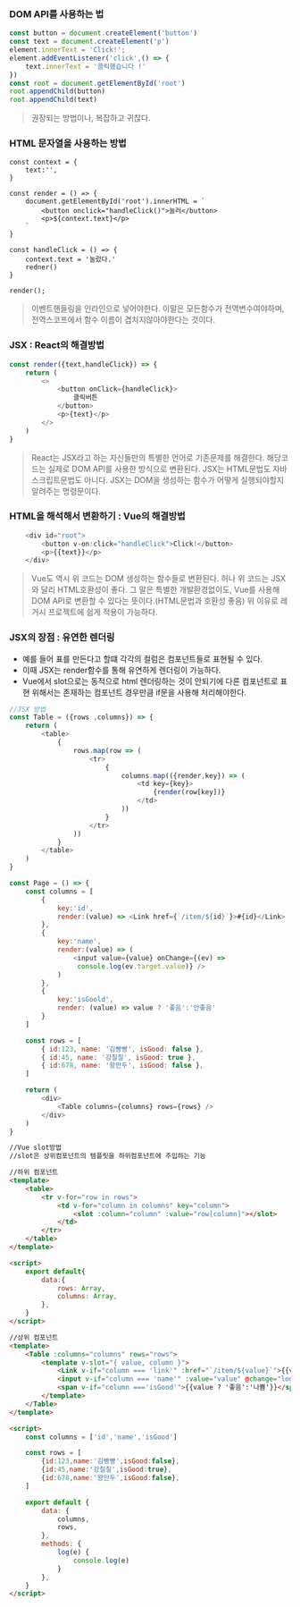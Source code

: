 ### DOM API를 사용하는 법

```javascript
const button = document.createElement('button')
const text = document.createElement('p')
element.innerText = 'Click!';
element.addEventListener('click',() => {
    text.innerText = '클릭했습니다 !'
})
const root = document.getElementById('root')
root.appendChild(button)
root.appendChild(text)
```

> 권장되는 방법이나, 복잡하고 귀찮다.

### HTML 문자열을 사용하는 방법

```
const context = {
    text:'',
}

const render = () => {
    document.getElementById('root').innerHTML = `
        <button onclick="handleClick()">눌러</button>
        <p>${context.text}</p>
    `
}

const handleClick = () => {
    context.text = '눌렀다.'
    redner()
}

render();
```

> 이벤트핸들링을 인라인으로 넣어야한다.
> 이말은 모든함수가 전역변수여야하며, 전역스코프에서 함수 이름이 겹치지않아야한다는 것이다.

### JSX : React의 해결방법

```javascript
const render({text,handleClick}) => {
    return (
        <>
            <button onClick={handleClick}>
                클릭버튼
            </button>
            <p>{text}</p>
        </>
    )
}
```

> React는 JSX라고 하는 자신들만의 특별한 언어로 기존문제를 해결한다.
> 해당코드는 실제로 DOM API를 사용한 방식으로 변환된다.
> JSX는 HTML문법도 자바스크립트문법도 아니다.
> JSX는 DOM을 생성하는 함수가 어떻게 실행되야할지 알려주는 명령문이다.

### HTML을 해석해서 변환하기 : Vue의 해결방법

```javascript
    <div id="root">
        <button v-on:click="handleClick">Click!</button>
        <p>{{text}}</p>
    </div>
```

> Vue도 역시 위 코드는 DOM 생성하는 함수들로 변환된다.
> 허나 위 코드는 JSX와 달리 HTML호환성이 좋다.
> 그 말은 특별한 개발환경없이도, Vue를 사용해 DOM API로 변환할 수 있다는 뜻이다.(HTML문법과 호환성 좋음)
> 위 이유로 레거시 프로젝트에 쉽게 적용이 가능하다.

### JSX의 장점 : 유연한 렌더링

- 예를 들어 표를 만든다고 할떄 각각의 컬럼은 컴포넌트들로 표현될 수 있다.
- 이때 JSX는 render함수를 통해 유연하게 렌더링이 가능하다.
- Vue에서 slot으로는 동적으로 html 렌더링하는 것이 안되기에 다른 컴포넌트로 표현 위해서는 존재하는 컴포넌트 경우만큼 if문을 사용해 처리해야한다.

```javascript
//JSX 방법
const Table = ({rows ,columns}) => {
    return (
        <table>
            {
                rows.map(row => (
                    <tr>
                        {
                            columns.map(({render,key}) => (
                                <td key={key}>
                                    {render(row[key])}
                                </td>
                            ))
                        }
                    </tr>
                ))
            }
        </table>
    )
}

const Page = () => {
    const columns = [
        {
            key:'id',
            render:(value) => <Link href={`/item/${id}`}>#{id}</Link>
        },
        {
            key:'name',
            render:(value) => (
                <input value={value} onChange={(ev) =>
                 console.log(ev.target.value)} />
            )
        },
        {
            key:'isGoold',
            render: (value) => value ? '좋음':'안좋음'
        }
    ]

    const rows = [
        { id:123, name: '김빵빵', isGood: false },
        { id:45, name: '강칠칠', isGood: true },
        { id:678, name: '왕만두', isGood: false },
    ]

    return (
        <div>
            <Table columns={columns} rows={rows} />
        </div>
    )
}
```

```html
//Vue slot방법
//slot은 상위컴포넌트의 템플릿을 하위컴포넌트에 주입하는 기능

//하위 컴포넌트
<template>
    <table>
        <tr v-for="row in rows">
            <td v-for="column in columns" key="column">
                <slot :column="column" :value="row[column]"></slot>
            </td>
        </tr>
    </table>
</template>

<script>
    export default{
        data:{
            rows: Array,
            columns: Array,
        },
    }
</script>

//상위 컴포넌트
<template>
    <Table :columns="columns" rows="rows">
        <template v-slot="{ value, column }">
            <Link v-if="column === 'link'" :href="`/item/${value}`">{{value}}</Link>
            <input v-if="column === 'name'" :value="value" @change="log($event.target.value)" />
            <span v-if="column ==='isGood'">{{value ? '좋음':'나쁨'}}</span>
        </template>
    </Table>
</template>

<script>
    const columns = ['id','name','isGood']

    const rows = [
        {id:123,name:'김빵빵',isGood:false},
        {id:45,name:'강칠칠',isGood:true},
        {id:678,name:'왕만두',isGood:false},
    ]

    export default {
        data: {
            columns,
            rows,
        },
        methods: {
            log(e) {
                console.log(e)
            }
        },
    }
</script>
```